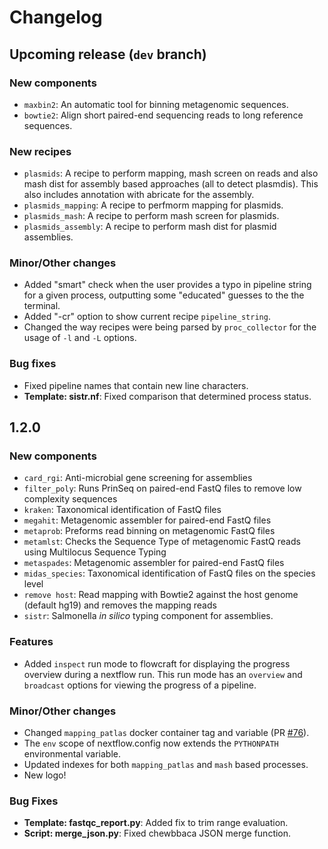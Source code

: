 # Changelog

## Upcoming release (`dev` branch)

### New components

- `maxbin2`: An automatic tool for binning metagenomic sequences.
- `bowtie2`: Align short paired-end sequencing reads to long reference
sequences.

### New recipes

- `plasmids`: A recipe to perform mapping, mash screen on reads
and also mash dist for assembly based approaches (all to detect
plasmdis). This also includes annotation with abricate for the assembly.
- `plasmids_mapping`: A recipe to perfmorm mapping for plasmids.
- `plasmids_mash`: A recipe to perform mash screen for plasmids.
- `plasmids_assembly`: A recipe to perform mash dist for plasmid
assemblies.

### Minor/Other changes

- Added "smart" check when the user provides a typo in pipeline string
for a given process, outputting some "educated" guesses to the the
terminal.
- Added "-cr" option to show current recipe `pipeline_string`.
- Changed the way recipes were being parsed by `proc_collector` for the
usage of `-l` and `-L` options.

### Bug fixes

- Fixed pipeline names that contain new line characters.
- **Template: sistr.nf**: Fixed comparison that determined process status.

## 1.2.0

### New components

- `card_rgi`: Anti-microbial gene screening for assemblies
- `filter_poly`: Runs PrinSeq on paired-end FastQ files to remove low complexity sequences
- `kraken`: Taxonomical identification of FastQ files
- `megahit`: Metagenomic assembler for paired-end FastQ files
- `metaprob`: Preforms read binning on metagenomic FastQ files
- `metamlst`: Checks the Sequence Type of metagenomic FastQ reads using Multilocus Sequence Typing
- `metaspades`: Metagenomic assembler for paired-end FastQ files
- `midas_species`: Taxonomical identification of FastQ files on the species level
- `remove host`: Read mapping with Bowtie2 against the host genome (default hg19) and removes the mapping reads
- `sistr`: Salmonella *in silico* typing component for assemblies. 

### Features

- Added `inspect` run mode to flowcraft for displaying the progress overview
  during a nextflow run. This run mode has an `overview` and `broadcast` options
  for viewing the progress of a pipeline.

### Minor/Other changes

- Changed `mapping_patlas` docker container tag and variable
(PR [#76](https://github.com/assemblerflow/assemblerflow/pull/76)).
- The `env` scope of nextflow.config now extends the `PYTHONPATH`
environmental variable.
- Updated indexes for both `mapping_patlas` and `mash` based processes.
- New logo!

### Bug Fixes

- **Template: fastqc_report.py**: Added fix to trim range evaluation.
- **Script: merge_json.py**: Fixed chewbbaca JSON merge function.
